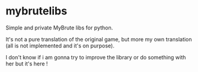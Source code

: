 # mybrutelibs

Simple and private MyBrute libs for python.

It's not a pure translation of the original game, but more my own translation (all is not implemented and it's on purpose).

I don't know if i am gonna try to improve the library or do something with her but it's here ! 
